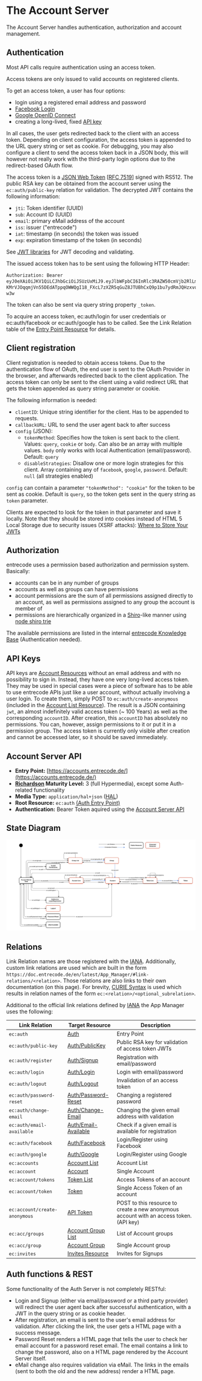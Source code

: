 # The Account Server

The Account Server handles authentication, authorization and account management.

## Authentication
Most API calls require authentication using an access token.

Access tokens are only issued to valid accounts on registered clients. 

To get an access token, a user has four options:

- login using a registered email address and password
- [Facebook Login](https://developers.facebook.com/docs/facebook-login/v2.4)
- [Google OpenID Connect](https://developers.google.com/identity/protocols/OpenIDConnect)
- creating a long-lived, fixed [API key](#api-keys)

In all cases, the user gets redirected back to the client with an access token. Depending on client configuration, the access token is appended to the URL query string or set as cookie. For debugging, you may also configure a client to send the access token back in a JSON body, this will however not really work with the third-party login options due to the redirect-based OAuth flow.

The access token is a [JSON Web Token](http://jwt.io/) [[RFC 7519](https://tools.ietf.org/html/rfc751e9)] signed with RS512. The public RSA key can be obtained from the account server using the `ec:auth/public-key` relation for validation. The decrypted JWT contains the following information:

- `jti`: Token identifier (UUID)
- `sub`: Account ID (UUID)
- `email`: primary eMail address of the account
- `iss`: issuer ("entrecode")
- `iat`: timestamp (in seconds) the token was issued
- `exp`: expiration timestamp of the token (in seconds)

See [JWT libraries](http://jwt.io/#libraries) for JWT decoding and validating.

The issued access token has to be sent using the following HTTP Header:

    Authorization: Bearer eyJ0eXAiOiJKV1QiLCJhbGciOiJSUzUxMiJ9.eyJlbWFpbCI6InRlc3RAZW50cmVjb2RlLmRlIiwianRpIjoiYjQ0MDE5ODAtODkwOC00OWIyLWE4YjQtYTBjOGI4OWQ2Nzk2IiwiaWF0IjoxNDQwNDk0MTI0LCJleHAiOjE0NDA0OTc3MjQsImlzcyI6ImVudHJlY29kZSIsInN1YiI6IjA3MDBkYWNlLTA1YTgtNDk2Zi05YTFhLTIwYTdmODQ4ODQ5NiJ9.O3HPjePx1uHsA4QyOAer3za0JrxpH_WiKV__9eTTD_2CwlGp2Mjv03wG49mdg_NQUIPFAISqJZMZTiTI0S3hPVYQ1N5_zhqSyWE29OJlCD0yFbcZIEglyydYydBhtj9yPgNhhjCKSSKjrTWqXlBV-KMrVJOqqmjVn55DEdATppqOWWQgI18_FXcL7zXZR5qGuZ8JTUBhCxQ9p1bu7ydRmJQHzxvoqfb_IN6sc6QycsOMs6pSrdatGK0GTFjyjvR1EWBaPgyTQo90Q0o9l7dLTQoueqdkzNH7A0BiRgGiqB775DeEBpGoO5oJYjVQGo7IcdKwIBKNV8WRvgecwT-w3w
    
The token can also be sent via query string property `_token`.
    
To acquire an access token, ec:auth/login for user credentials or ec:auth/facebook or ec:auth/google has to be called. See the Link Relation table of the [Entry Point Resource](resources/auth/#entry-point) for details.

## Client registration
Client registration is needed to obtain access tokens. Due to the authentication flow of OAuth, the end user is sent to the OAuth Provider in the browser, and afterwards redirected back to the client application. The access token can only be sent to the client using a valid redirect URL that gets the token appended as query string parameter or cookie.

The following information is needed:

- `clientID`: Unique string identifier for the client. Has to be appended to requests.
- `callbackURL`: URL to send the user agent back to after success
- `config` (JSON):
    - `tokenMethod`: Specifies how the token is sent back to the client. Values: `query`, `cookie` or `body`. Can also be an array with multiple values. `body` only works with local Authentication (email/password). Default: `query`
    - `disableStrategies`: Disallow one or more login strategies for this client. Array containing any of `facebook`, `google`, `password`. Default: `null` (all strategies enabled)

`config` can contain a parameter `"tokenMethod": "cookie"` for the token to be sent as cookie. Default is `query`, so the token gets sent in the query string as `token` parameter.

Clients are expected to look for the token in that parameter and save it locally. Note that they should be stored into cookies instead of HTML 5 Local Storage due to security issues (XSRF attacks): [Where to Store Your JWTs](https://stormpath.com/blog/where-to-store-your-jwts-cookies-vs-html5-web-storage/)

## Authorization
entrecode uses a permission based authorization and permission system. Basically:

- accounts can be in any number of groups
- accounts as well as groups can have permissions
- account permissions are the sum of all permissions assigned directly to an account, as well as permissions assigned to any group the account is member of
- permissions are hierarchically organized in a [Shiro](http://shiro.apache.org/permissions.html)-like manner using [node shiro trie](https://github.com/entrecode/node-shiro-trie)

The available permissions are listed in the internal [entrecode Knowledge Base](https://confluence.entrecode.de/display/KB/Permissions) (Authentication needed).

## API Keys
API keys are [Account Resources](resources/account/) without an email address and with no possibility to sign in. Instead, they have one very long-lived access token. They may be used in special cases were a piece of software has to be able to use entrecode APIs just like a user account, without actually involving a user login. To create them, simply POST to `ec:auth/create-anonymous` (included in the [Account List Resource](resources/account/#list)). The result is a JSON containing `jwt`, an almost indefinitely valid access token (~ 100 Years) as well as the corresponding `accountID`. After creation, this `accountID` has absolutely no permissions. You can, however, assign permissions to it or put it in a permission group. The access token is currently only visible after creation and cannot be accessed later, so it should be saved immediately.

## Account Server API

* **Entry Point:** [https://accounts.entrecode.de/](https://accounts.entrecode.de/)
* **[Richardson](http://martinfowler.com/articles/richardsonMaturityModel.html) Maturity Level:** 3 (full Hypermedia), except some Auth-related functionality
* **Media Type:** `application/hal+json` ([HAL](https://tools.ietf.org/html/draft-kelly-json-hal-06))
* **Root Resource:** `ec:auth` [(Auth Entry Point)](resources/auth/)
* **Authentication:** Bearer Token aquired using the [Account Server API](#authentication)

## State Diagram

[![State Diagram](../img/statediagram-acc.svg)](../img/statediagram-acc.svg)

## Relations

Link Relation names are those registered with the [IANA](http://www.iana.org/assignments/link-relations/link-relations.xhtml). Additionally, custom link relations are used which are built in the form `https://doc.entrecode.de/en/latest/App_Manager/#link-relations/<relation>`. Those relations are also links to their own documentation (on this page). 
For brevity, [CURIE Syntax](http://www.w3.org/TR/curie/) is used which results in relation names of the form `ec:<relation>/<optional_subrelation>`. 

Additional to the official link relations defined by [IANA](http://www.iana.org/assignments/link-relations/link-relations.xhtml) the App Manager uses the following:


| Link Relation             | Target Resource                               | Description |
|---------------------------|-----------------------------------------------------------|-------------|
| <a name="relation-auth"></a>`ec:auth`                  | [Auth](resources/auth/)                          | Entry Point|
|<a name="relation-auth/public-key"></a>`ec:auth/public-key`| [Auth/PublicKey](resources/auth/#public-key)  | Public RSA key for validation of access token JWTs |
|<a name="relation-auth/register"></a>`ec:auth/register`| [Auth/Signup](resources/auth/#signup) | Registration with email/password |
|<a name="relation-auth/login"></a>`ec:auth/login`| [Auth/Login](resources/auth/#login) | Login with email/password |
|<a name="relation-auth/logout"></a>`ec:auth/logout`| [Auth/Logout](resources/auth/#logout) | Invalidation of an access token |
|<a name="relation-auth/password-reset"></a>`ec:auth/password-reset`| [Auth/Password-Reset](resources/auth/#password-reset) | Changing a registered password |
|<a name="relation-auth/change-email"></a>`ec:auth/change-email`| [Auth/Change-Email](resources/auth/#change-email-address) | Changing the given email address with validation |
|<a name="relation-auth/email-available"></a>`ec:auth/email-available`| [Auth/Email-Available](resources/auth/#email-available) | Check if a given email is available for registration |
|<a name="relation-auth/facebook"></a>`ec:auth/facebook`| [Auth/Facebook](resources/auth/#googlefacebook-login) | Login/Register using Facebook |
|<a name="relation-auth/google"></a>`ec:auth/google`| [Auth/Google](resources/auth/#googlefacebook-login) | Login/Register using Google |
|<a name="relation-accounts"></a>`ec:accounts`| [Account List](resources/account/#list) | Account List |
|<a name="relation-account"></a>`ec:account`| [Account](resources/account/#single-account) | Single Account |
|<a name="relation-account/tokens"></a>`ec:account/tokens`| [Token List](resources/token/#list) | Access Tokens of an account |
|<a name="relation-account/token"></a>`ec:account/token`| [Token](resources/token/#single-token) | Single Access Token of an account |
|<a name="relation-account/create-anonymous"></a>`ec:account/create-anonymous`| [API Token](resources/auth/#api-token-anonymous-user) | POST to this resource to create a new anonymous account with an access token. (API key) |
|<a name="relation-acc/groups"></a>`ec:acc/groups`|[Account Group List](resources/group/#list) | List of Account groups |
|<a name="relation-acc/group"></a>`ec:acc/group`|[Account Group](resources/group/#list) | Single Account group |
|<a name="relation-invites"></a>`ec:invites`|[Invites Resource](resources/invite/) | Invites for Signups|

## Auth functions & REST

Some functionality of the Auth Server is not completely RESTful:

- Login and Signup (either via email/password or a third party provider) will redirect the user agent back after successful authentication, with a JWT in the query string or as cookie header.
- After registration, an email is sent to the user's email address for validation. After clicking the link, the user gets a HTML page with a success message.
- Password Reset renders a HTML page that tells the user to check her email account for a password reset email. The email contains a link to change the password, also on a HTML page rendered by the Account Server itself.
- eMail change also requires validation via eMail. The links in the emails (sent to both the old and the new address) render a HTML page.
